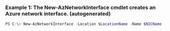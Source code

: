 ### Example 1: The New-AzNetworkInterface cmdlet creates an Azure network interface. (autogenerated)
```powershell
PS C:\> New-AzNetworkInterface -Location $LocationName -Name $NICName -PublicIpAddressId $PIP.Id -ResourceGroupName $ResourceGroupName -SubnetId $Vnet.Subnets[0].Id
```

